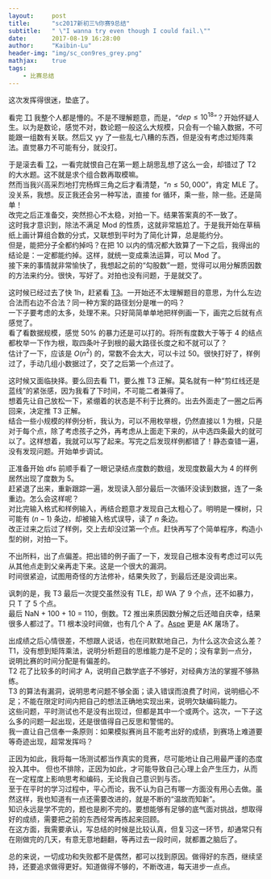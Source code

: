 ```yaml
---
layout:     post
title:      "sc2017新初三%你赛9总结"
subtitle:   " \"I wanna try even though I could fail.\""
date:       2017-08-19 16:28:00
author:     "Kaibin-Lu"
header-img: "img/sc_con9res_grey.png"
mathjax:    true
tags:
    - 比赛总结
---
```



这次发挥得很迷，垫底了。  

看完 [T1](https://kaibin-lu.github.io/2017/08/20/smoj2044/) 我整个人都是懵的。不是不理解题意，而是，“$dep\leq10^{18}$”？开始怀疑人生。以为是数论，感觉不对，数论题一般这么大规模，只会有一个输入数据，不可能跟一组数有关联。然后又 yy 了一些乱七八糟的东西，但是没有考虑过矩阵乘法。直觉暴力不可能有分，就没打。  

于是滚去看 [T2](https://kaibin-lu.github.io/2017/08/20/smoj2066/)，一看完就恨自己在第一题上胡思乱想了这么一会，却错过了 T2 的大水题。这不就是求个组合数再取模嘛。  
然而当我兴高采烈地打完杨辉三角之后才看清楚，“$n\leq50,000$”，肯定 MLE 了。  
没关系，我想。反正我还会另一种写法，直接 for 循环，乘一些，除一些。还是简单！  
改完之后正准备交，突然担心不太稳，对拍一下。结果答案真的不一致了。  
这时我才意识到，除法不满足 Mod 的性质，这就非常尴尬了。于是我开始在草稿纸上画计算组合数的分式，又联想到平时为了简化计算，总是能约分。  
但是，能把分子全都约掉吗？在把 10 以内的情况都大致算了一下之后，我得出的结论是：一定都能约掉。这样，就统一变成乘法运算，可以 Mod 了。  
接下来的事情就非常愉快了，我想起之前的“勾股数”一题，觉得可以用分解质因数的方法来约分。很快，写好了。对拍也没有问题，于是就交了。  

这时候已经过去了快 1h，赶紧看 [T3](https://kaibin-lu.github.io/2017/08/22/smoj2068/)。一开始还不太理解题目的意思，为什么左边合法而右边不合法？同一种方案的路径划分是唯一的吗？  
一下子要考虑的太多，处理不来。只好简简单单地把样例画一下，画完之后就有点感觉了。  
看了看数据规模，感觉 50% 的暴力还是可以打的。将所有度数大于等于 4 的结点都枚举一下作为根，取四条叶子到根的最大路径长度之和不就可以了？  
估计了一下，应该是 $O(n^2)$ 的，常数不会太大，可以卡过 50。很快打好了，样例过了，手动几组小数据过了，交了之后第一个点过了。  

这时候又面临抉择。要么回去看 T1，要么推 T3 正解。莫名就有一种“剪红线还是蓝线”的紧张感，因为我看了下时间，不可能二者兼得了。  
想着先让自己放松一下，紧绷着的状态是不利于比赛的。出去外面走了一圈之后再回来，决定推 T3 正解。  
结合一些小规模的样例分析，我认为，可以不用枚举根，仍然直接以 1 为根，只是对于每个点，除了考虑孩子之外，再考虑从上面走下来的，从中选四条最大的就可以了。这样想着，我就可以写了起来。写完之后发现样例都错了！静态查错一遍，没有发现问题。开始单步调试。  

正准备开始 dfs 前顺手看了一眼记录结点度数的数组，发现度数最大为 4 的样例居然出现了度数为 5。  
赶紧退了出来，重新跟踪一遍，发现读入部分最后一次循环没读到数据，连了一条重边。怎么会这样呢？  
对比完输入格式和样例输入，再结合题意才发现自己太粗心了。明明是一棵树，只可能有 $(n-1)$ 条边，却被输入格式误导，读了 $n$ 条边。  
改正过来之后过了样例，交上去却没过第一个点。赶快再写了个简单程序，构造小型的树，对拍一下。  

不出所料，出了点偏差。把出错的例子画了一下，发现自己根本没有考虑过可以先从其他点走到父亲再走下来。这是一个很大的漏洞。  
时间很紧迫，试图用奇怪的方法修补，结果失败了，到最后还是没调出来。  

讽刺的是，我 T3 最后一次提交虽然没有 TLE，却 WA 了 9 个点，还不如暴力，只 T 了 5 个点。  
最后 NaN + 100 + 10 = 110，倒数。T2 推出来质因数分解之后还暗自庆幸，结果很多人都过了。T1 根本没时间做，也有几个 A 了。[Aspe](http://yhf4aspe.blog.163.com/) 更是 AK 屠场了。 

出成绩之后心情很差，不想跟人说话，也在问默默地自己，为什么这次会这么差？  
T1，没有想到矩阵乘法，说明分析题目的思维能力是不足的；没有拿到一点分，说明比赛的时间分配是有偏差的。  
T2 花了比较多的时间才 A，说明自己数学底子不够好，对经典方法的掌握不够熟练。  
T3 的算法有漏洞，说明思考问题不够全面；读入错误而浪费了时间，说明细心不足；不能在限定时间内把自己的想法正确地实现出来，说明欠缺编码能力。  
这些问题，平时测试也不是没有出现过，但都是其中一个或两个。这次，一下子这么多的问题一起出现，还是很值得自己反思和警惕的。  
我一直让自己信奉一条原则：如果模拟赛尚且不能考出好的成绩，到赛场上难道要等奇迹出现，超常发挥吗？  

正因为如此，我将每一场测试都当作真实的竞赛，尽可能地让自己用最严谨的态度投入其中。
但也不排除，正因为如此，才可能导致自己心理上会产生压力，从而在一定程度上影响思考和编码，无论我自己意识到与否。  
至于在平时的学习过程中，平心而论，我不认为自己有哪一方面没有用心去做。虽然这样，我也知道有一点还需要改进的，就是不断的“温故而知新”。  
知识永远是学不完的，题也是刷不完的。要想能够有足够的底气面对挑战，想取得好的成绩，需要把之前的东西经常再拣起来回顾。  
在这方面，我需要承认，写总结的时候是比较认真，但复习这一环节，却通常只有在刚做完的几天，有意无意地翻翻，等再过去一段时间，就都置之脑后了。  

总的来说，一切成功和失败都不是偶然，都可以找到原因。做得好的东西，继续坚持，还要追求做得更好。知道做得不够的，不断改进，每天进步一点点。  
